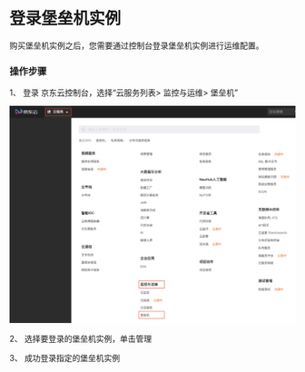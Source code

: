 # 登录堡垒机实例
购买堡垒机实例之后，您需要通过控制台登录堡垒机实例进行运维配置。

### **操作步骤**

1、 登录 京东云控制台，选择“云服务列表> 监控与运维> 堡垒机”

![](/image/Bastion/login-bs.PNG) 

2、 选择要登录的堡垒机实例，单击管理

3、 成功登录指定的堡垒机实例
